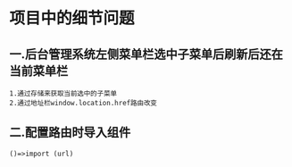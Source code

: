 # 项目中的细节问题

## 一.后台管理系统左侧菜单栏选中子菜单后刷新后还在当前菜单栏
    1.通过存储来获取当前选中的子菜单
    2.通过地址栏window.location.href路由改变

## 二.配置路由时导入组件 
    ()=>import (url)